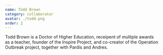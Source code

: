 ```yaml
---
name: Todd Brown
category: collaborator
avatar: ./todd.png
order: 2
---
```


Todd Brown is a Doctor of Higher Education, receipent of mulitple awards as a teacher, founder of the Inspire Project, and co-creator of the Operation Outbreak project, together with Pardis and Andres.
